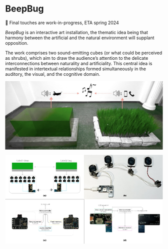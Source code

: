 # BeepBug

🚧 Final touches are work-in-progress, ETA spring 2024

*BeepBug* is an interactive art installation, the thematic idea being that harmony between the artificial and the natural environment will supplant opposition.

The work comprises two sound-emitting cubes (or what could be perceived as shrubs), which aim to draw the audience’s attention to the delicate interconnections between naturality and artificiality. This central idea is manifested in intertextual relationships formed simultaneously in the auditory, the visual, and the cognitive domain.

![Two shrub-resembling cubes give contrasting audiovisual appearance symbolizing the artificial and the natural. The noises react to human presence and can blend into a harmonious soundscape.](misc/cover-banner.jpg)

![Explanatory figure of the composition and organization of electronic hardware.](misc/hardware.jpg)
